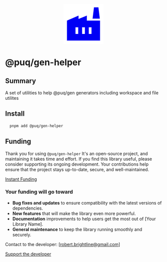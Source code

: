 <p align="center">
  <img src="https://raw.githubusercontent.com/rbrightline/puq/refs/heads/main/libs/gen-helper/favicon.png" alt="Logo" />
</p>

# @puq/gen-helper

## Summary

A set of utilities to help @puq/gen generators including workspace and file utilites

## Install

```bash
  pnpm add @puq/gen-helper
```

## Funding

Thank you for using `@puq/gen-helper` It's an open-source project, and maintaining it takes time and effort. If you find this library useful, please consider supporting its ongoing development. Your contributions help ensure that the project stays up-to-date, secure, and well-maintained.

[Instant Funding](https://cash.app/$puqlib)

### Your funding will go toward

- **Bug fixes and updates** to ensure compatibility with the latest versions of dependencies.
- **New features** that will make the library even more powerful.
- **Documentation** improvements to help users get the most out of [Your Library Name].
- **General maintenance** to keep the library running smoothly and securely.

Contact to the developer: [robert.brightline@gmail.com]

[Support the developer](https://cash.app/$puqlib)
